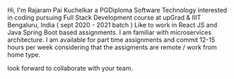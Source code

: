 
Hi,
I'm Rajaram Pai Kuchelkar a PGDiploma Software Technology
interested in coding
pursuing Full Stack Development course at upGrad & IIIT Bengaluru, India ( sept 2020 - 2021 batch )
Like to work in React JS and Java Spring Boot based assignments. I am familiar with microservices architecture.
I am available for part time assignments and commit 12-15 hours per week considering that the assigments are remote / work from home type.

look forward to collaborate with your team.

